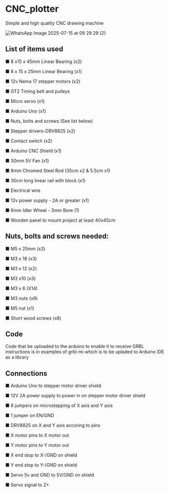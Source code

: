 # CNC_plotter
Simple and high quality CNC drawing machine

![WhatsApp Image 2025-07-15 at 09 29 29 (2)](https://github.com/user-attachments/assets/2982228c-0700-473a-996d-37c2f134767a)

## List of items used

■ 8 x15 x 45mm Linear Bearing (x2)

■ 8 x 15 x 25mm Linear Bearing (x1)

■ 12v Nema 17 stepper motors (x2)

■ GT2 Timing belt and pulleys

■ Micro servo (x1)

■ Arduino Uno (x1)

■ Nuts, bolts and screws (See list below)

■ Stepper drivers-DRV8825 (x2)

■ Contact switch (x2)

■ Arduino CNC Shield (x1)

■ 30mm 5V Fan (x1)

■ 8mm Chromed Steel Rod (35cm x2 & 5.5cm x1)

■ 30cm long linear rail with block (x1)

■ Electrical wire

■ 12v power supply - 2A or greater (x1)

■ 6mm Idler Wheel - 3mm Bore (1)

■ Wooden panel to mount project at least 40x45cm 

## Nuts, bolts and screws needed:

■ M5 x 25mm (x2)

■ M3 x 18 (x3)

■ M3 x 12 (x2)

■ M3 x10 (x3)

■ M3 x 6 (X14)

■ M3 nuts (x9)

■ M5 nut (x1)

■ Short wood screws (x8)

## Code

Code that be uploaded to the arduino to enable it to receive GRBL instructions is in examples of grbl-mi which is to be upladed to Arduino IDE as a library 

## Connections

■ Arduino Uno to stepper motor driver shield

■ 12V 2A power supply to power in on stepper motor driver shield

■ 6 jumpers on microstepping of X axis and Y axis

■ 1 jumper on EN/GND

■ DRV8825 on X and Y axis accoring to pins

■ X motor pins to X motor out

■ Y motor pins to Y motor out

■ X end stop to X-/GND on shield 

■ Y end stop to Y-/GND on shield 

■ Servo 5v and GND to 5V/GND on shield

■ Servo signal to Z+
